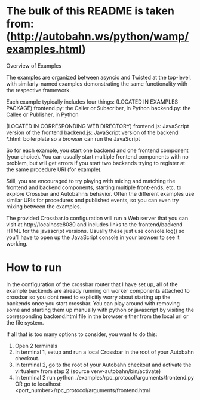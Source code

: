 # The bulk of this README is taken from: (http://autobahn.ws/python/wamp/examples.html)

Overview of Examples

The examples are organized between asyncio and Twisted at the top-level, with similarly-named examples demonstrating the same functionality with the respective framework.

Each example typically includes four things:
(LOCATED IN EXAMPLES PACKAGE)
frontend.py: the Caller or Subscriber, in Python
backend.py: the Callee or Publisher, in Python

(LOCATED IN CORRESPONDING WEB DIRECTORY)
frontend.js: JavaScript version of the frontend
backend.js: JavaScript version of the backend
*.html: boilerplate so a browser can run the JavaScript

So for each example, you start one backend and one frontend component (your choice). You can usually start multiple frontend components with no problem, but will get errors if you start two backends trying to register at the same procedure URI (for example).

Still, you are encouraged to try playing with mixing and matching the frontend and backend components, starting multiple front-ends, etc. to explore Crossbar and Autobahn’s behavior. Often the different examples use similar URIs for procedures and published events, so you can even try mixing between the examples.

The provided Crossbar.io configuration will run a Web server that you can visit at http://localhost:8080 and includes links to the frontend/backend HTML for the javascript versions. Usually these just use console.log() so you’ll have to open up the JavaScript console in your browser to see it working.

# How to run

In the configuration of the crossbar router that I have set up, all of the example backends are already running on worker components attached to crossbar so you dont need to explicitly worry about starting up the backends once you start crossbar. You can play around with removing some and starting them up manually with python or javascript by visiting the corresponding backend.html file in the browser either from the local url or the file system. 

If all that is too many options to consider, you want to do this:

1) Open 2 terminals
2) In terminal 1, setup and run a local Crossbar in the root of your Autobahn checkout.
3) In terminal 2, go to the root of your Autobahn checkout and activate the virtualenv from step 2 (source venv-autobahn/bin/activate)
4) In terminal 2 run python ./examples/rpc_protocol/arguments/frontend.py OR go to localhost:<port_number>/rpc_protocol/arguments/frontend.html